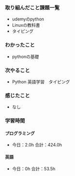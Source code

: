 ### 取り組んだこと課題一覧
- udemyのpython
- Linuxの教科書
- タイピング
### わかったこと
- pythonの基礎
### 次やること
- Python  英語学習　タイピング
### 感じたこと
- なし
### 学習時間
#### プログラミング
- 今日：2.0h 合計：424.0h
#### 英語
- 今日：0h 合計：53.5h